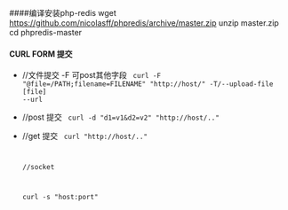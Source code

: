 ####编译安装php-redis 
	wget https://github.com/nicolasff/phpredis/archive/master.zip
	unzip master.zip
	cd phpredis-master

#### CURL FORM 提交

	
- //文件提交 -F 可post其他字段
	<code>
	curl -F "@file=/PATH;filename=FILENAME" "http://host/"
	-T/--upload-file [file] --url <URL>
	</code>
	
- //post 提交
	<code>
	curl -d "d1=v1&d2=v2" "http://host/.."
	</code>

- //get 提交
	<code>
	curl "http://host/.."

	//socket

	curl -s "host:port"
	</code>

